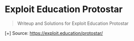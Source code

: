 # Exploit Education Protostar

>Writeup and Solutions for Exploit Education Protostar

[+] Source: <https://exploit.education/protostar/>
